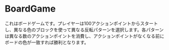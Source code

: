 # BoardGame
これはボードゲームです。プレイヤーは100アクションポイントからスタートし、異なる色のブロックを使って異なる反転パターンを選択します。各パターンは異なる数のアクションポイントを消費し、アクションポイントがなくなる前にボードの色が一致すれば勝利となります。
